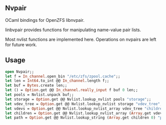 Nvpair
------

OCaml bindings for OpenZFS libnvpair.

linbvpair provides functions for manipulating name-value pair lists.

Most nvlist functions are implemented here. Operations on nvpairs are left for future work.


Usage
-----

```ocaml
open Nvpair;;
let f = In_channel.open_bin "/etc/zfs/zpool.cache";;
let len = Int64.to_int @@ In_channel.length f;;
let buf = Bytes.create len;;
let () = Option.get @@ In_channel.really_input f buf 0 len;;
let pools = Nvlist.unpack buf;;
let storage = Option.get @@ Nvlist.lookup_nvlist pools "storage";;
let vdev_tree = Option.get @@ Nvlist.lookup_nvlist storage "vdev_tree";;
let vdevs = Option.get @@ Nvlist.lookup_nvlist_array vdev_tree "children";;
let children = Option.get @@ Nvlist.lookup_nvlist_array (Array.get vdevs 0) "children";;
let path = Option.get @@ Nvlist.lookup_string (Array.get children 0) "path";;
```
